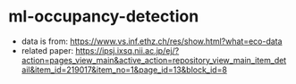 # ml-occupancy-detection
- data is from: https://www.vs.inf.ethz.ch/res/show.html?what=eco-data  
- related paper: https://ipsj.ixsq.nii.ac.jp/ej/?action=pages_view_main&active_action=repository_view_main_item_detail&item_id=219017&item_no=1&page_id=13&block_id=8
